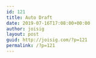 ```yaml
---
id: 121
title: Auto Draft
date: 2019-07-16T17:08:00+00:00
author: joisig
layout: post
guid: http://joisig.com/?p=121
permalink: /?p=121
---
```

